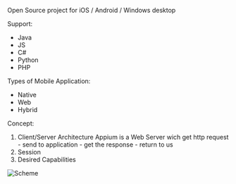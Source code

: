 Open Source project for iOS / Android / Windows desktop

Support:
* Java
* JS
* C#
* Python
* PHP

Types of Mobile Application:
*	Native
*	Web
*	Hybrid

Concept:
1. Client/Server Architecture
	Appium is a Web Server wich get http request - send to application - get the response - return to us
2. Session
3. Desired Capabilities

![Scheme](d:/ObsVault/aresObs/Apium/.pic/appium_scheme.png)
